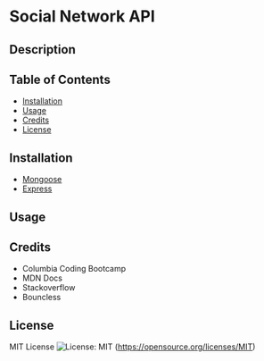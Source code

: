 # Social Network API

## Description

## Table of Contents

- [Installation](#installation)
- [Usage](#usage)
- [Credits](#credits)
- [License](#license)

## Installation

- [Mongoose](https://www.npmjs.com/package/mongoose)
- [Express](https://www.npmjs.com/package/express)

## Usage

## Credits

- Columbia Coding Bootcamp
- MDN Docs
- Stackoverflow
- Bouncless

## License

MIT License ![License: MIT](https://img.shields.io/badge/License-MIT-yellow.svg) (https://opensource.org/licenses/MIT)
